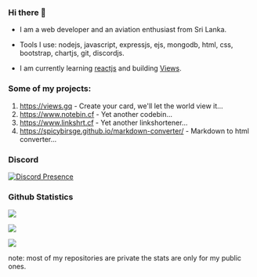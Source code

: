 ### Hi there 👋


- I am a web developer and an aviation enthusiast from Sri Lanka.

- Tools I use: nodejs, javascript, expressjs, ejs, mongodb, html, css, bootstrap, chartjs, git, discordjs.

- I am currently learning [reactjs](https://reactjs.org/) and building [Views](https://views.gq).


### Some of my projects:

1. https://views.gq - Create your card, we'll let the world view it...
2. https://www.notebin.cf - Yet another codebin...
3. https://www.linkshrt.cf - Yet another linkshortener...
4. https://spicybirsge.github.io/markdown-converter/ - Markdown to html converter...


### Discord

[![Discord Presence](https://lanyard.cnrad.dev/api/818903544723406858?idleMessage=I%20am%20currently%20not%20doing%20any%20discord%20activity)](https://discord.com/users/818903544723406858/)


### Github Statistics

![](https://github-readme-stats.vercel.app/api?username=spicybirsge&show_icons=true&theme=dracula&hide=[%22issues%22])

![](https://github-profile-trophy.vercel.app/?username=spicybirsge&theme=dracula)

![](https://github-readme-stats.vercel.app/api/top-langs?username=spicybirsge&show_icons=true&theme=dracula&layout=compact)

note: most of my repositories are private the stats are only for my public ones.
